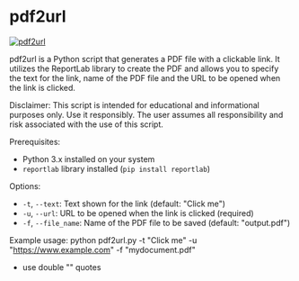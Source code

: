 # pdf2url

<a href="https://streamable.com/arr12g" title="pdf2url"><img src="https://github.com/ATTACKnDEFEND/pdf2url/blob/main/images/pdf2url.png" alt="pdf2url" /></a>

pdf2url is a Python script that generates a PDF file with a clickable link. It utilizes the ReportLab library to create the PDF and allows you to specify the text for the link, name of the PDF file and the URL to be opened when the link is clicked.

Disclaimer:
This script is intended for educational and informational purposes only. Use it responsibly. The user assumes all responsibility and risk associated with the use of this script.

Prerequisites:
- Python 3.x installed on your system
- `reportlab` library installed (`pip install reportlab`)

Options:
- `-t`, `--text`: Text shown for the link (default: "Click me")
- `-u`, `--url`: URL to be opened when the link is clicked (required)
- `-f`, `--file_name`: Name of the PDF file to be saved (default: "output.pdf")

Example usage:
python pdf2url.py -t "Click me" -u "https://www.example.com" -f "mydocument.pdf"
* use double "" quotes

